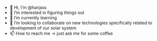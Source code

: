 - 👋 Hi, I’m @harjass
- 👀 I’m interested in figuring things out
- 🌱 I’m currently learning 
- 💞️ I’m looking to collaborate on new technologies specifically related to development of our solar system
- 📫 How to reach me -> just ask me for some coffee

<!---
harjass/harjass is a ✨ special ✨ repository because its `README.md` (this file) appears on your GitHub profile.
You can click the Preview link to take a look at your changes.
--->
